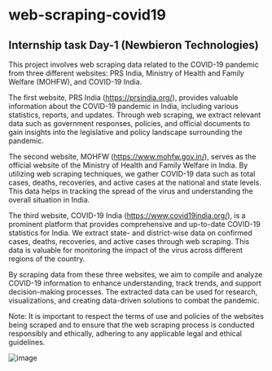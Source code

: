 # web-scraping-covid19

## Internship task Day-1 (Newbieron Technologies)

This project involves web scraping data related to the COVID-19 pandemic from three different websites: PRS India, Ministry of Health and Family Welfare (MOHFW), and COVID-19 India.

The first website, PRS India (https://prsindia.org/), provides valuable information about the COVID-19 pandemic in India, including various statistics, reports, and updates. Through web scraping, we extract relevant data such as government responses, policies, and official documents to gain insights into the legislative and policy landscape surrounding the pandemic.

The second website, MOHFW (https://www.mohfw.gov.in/), serves as the official website of the Ministry of Health and Family Welfare in India. By utilizing web scraping techniques, we gather COVID-19 data such as total cases, deaths, recoveries, and active cases at the national and state levels. This data helps in tracking the spread of the virus and understanding the overall situation in India.

The third website, COVID-19 India (https://www.covid19india.org/), is a prominent platform that provides comprehensive and up-to-date COVID-19 statistics for India. We extract state- and district-wise data on confirmed cases, deaths, recoveries, and active cases through web scraping. This data is valuable for monitoring the impact of the virus across different regions of the country.

By scraping data from these three websites, we aim to compile and analyze COVID-19 information to enhance understanding, track trends, and support decision-making processes. The extracted data can be used for research, visualizations, and creating data-driven solutions to combat the pandemic.

Note: It is important to respect the terms of use and policies of the websites being scraped and to ensure that the web scraping process is conducted responsibly and ethically, adhering to any applicable legal and ethical guidelines.

![image](https://github.com/arnabde05/web-scraping-covid19/assets/87455060/d6278104-3cfc-4cbd-8b5d-4aa603f1220a)

